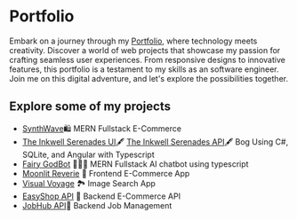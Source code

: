 # Portfolio

Embark on a journey through my [Portfolio](https://aaliyahm-portfolio.netlify.app/), where technology meets creativity. Discover a world of web projects that showcase my passion for crafting seamless user experiences. From responsive designs to innovative features, this portfolio is a testament to my skills as an software engineer. Join me on this digital adventure, and let's explore the possibilities together.

## Explore some of my projects

-   [SynthWave](https://synthwave-app.onrender.com/)🛍️  MERN Fullstack E-Commerce
-   [The Inkwell Serenades UI](https://github.com/Aaliyah1699/Blog-UI)🖋️ [The Inkwell Serenades API](https://github.com/Aaliyah1699/Blog-Api)🖋️ Bog Using C#, SQLite, and Angular with Typescript   
-   [Fairy GodBot](https://github.com/Aaliyah1699/Fairy-ChatBot-App) 🧚🏾‍♀️ MERN Fullstack AI chatbot using typescript
-   [Moonlit Reverie](https://moonlit-reverie-111.netlify.app/) 🔮 Frontend E-Commerce App
-   [Visual Voyage](https://visual-voyage.netlify.app/) 🏞️ Image Search App
-   [EasyShop API](https://e-commerce-api-q5wi.onrender.com/) 🛒 Backend E-Commerce API
-   [JobHub API](https://jobs-api-docs-4s4o.onrender.com/api-docs/)💼 Backend Job Management
  
